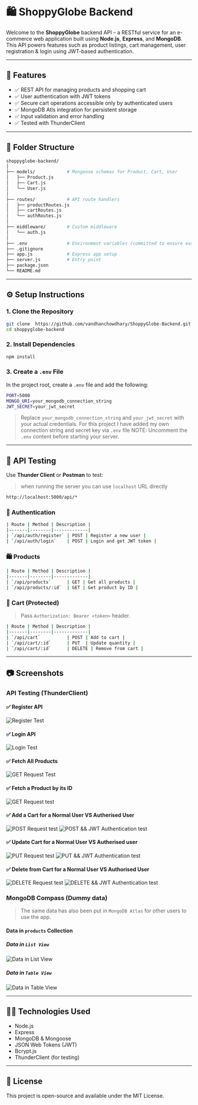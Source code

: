 # 🛍️ ShoppyGlobe Backend

Welcome to the **ShoppyGlobe** backend API – a RESTful service for an e-commerce web application built using **Node.js**, **Express**, and **MongoDB**. This API powers features such as product listings, cart management, user registration & login using JWT-based authentication.

---

## 🚀 Features

- ✅ REST API for managing products and shopping cart
- ✅ User authentication with JWT tokens
- ✅ Secure cart operations accessible only by authenticated users
- ✅ MongoDB Atls integration for persistent storage
- ✅ Input validation and error handling
- ✅ Tested with ThunderClient

---

## 📁 Folder Structure

```bash
shoppyglobe-backend/
│
├── models/            # Mongoose schemas for Product, Cart, User
│   ├── Product.js
│   ├── Cart.js
│   └── User.js
│
├── routes/            # API route handlers
│   ├── productRoutes.js
│   ├── cartRoutes.js
│   └── authRoutes.js
│
├── middleware/        # Custom middleware
│   └── auth.js
│
├── .env               # Environment variables (committed to ensure ease of use)
├── .gitignore
├── app.js             # Express app setup
├── server.js          # Entry point
├── package.json
└── README.md
```

---

## ⚙️ Setup Instructions

### 1. Clone the Repository

```bash
git clone  https://github.com/vandhanchowdhary/ShoppyGlobe-Backend.git
cd shoppyglobe-backend
```

### 2. Install Dependencies

```bash
npm install
```

### 3. Create a `.env` File

In the project root, create a `.env` file and add the following:

```bash
PORT=5000
MONGO_URI=your_mongodb_connection_string
JWT_SECRET=your_jwt_secret
```

> Replace `your_mongodb_connection_string` and `your_jwt_secret` with your actual credentials.
> For this project I have added my own connection string and secret key via `.env` file
> NOTE: Uncomment the `.env` content before starting your server.

---

## 🧪 API Testing

Use **Thunder Client** or **Postman** to test:

>when running the server you can use `localhost` URL directly

```bash
http://localhost:5000/api/*
```

### 🧾 Authentication

```bash
| Route | Method | Description |
|-------|--------|-------------|
| `/api/auth/register` | POST | Register a new user |
| `/api/auth/login`    | POST | Login and get JWT token |
```

### 🛍️ Products

```bash
| Route | Method | Description |
|-------|--------|-------------|
| `/api/products`      | GET | Get all products |
| `/api/products/:id`  | GET | Get product by ID |
```

### 🛒 Cart (Protected)

> Pass `Authorization: Bearer <token>` header.

```bash
| Route | Method | Description |
|-------|--------|-------------|
| `/api/cart`          | POST | Add to cart |
| `/api/cart/:id`      | PUT  | Update quantity |
| `/api/cart/:id`      | DELETE | Remove from cart |
```

---

## 📷 Screenshots

### API Testing (ThunderClient)

#### ✅ Register API

![Register Test](./screenshots/user_resgistration.png)

#### ✅ Login API

![Login Test](./screenshots/user_login.png)

#### ✅ Fetch All Products

![GET Request Test](./screenshots/get_all_products.png)

#### ✅ Fetch a Product by its ID

![GET Request test](./screenshots/get_product_by_ID.png)

#### ✅ Add a Cart for a Normal User VS Autherised User

![POST Request test](./screenshots/add_cart_for_a_user.png)
![POST && JWT Authentication test](./screenshots/add_cart_for_an_autherised_user.png)

#### ✅ Update Cart for a Normal User VS Autherised user

![PUT Request test](./screenshots/update_cart_for_a_user.png)
![PUT && JWT Authentication test](./screenshots/update_cart_for_an_autherised_user.png)

#### ✅ Delete from Cart for a Normal User VS Authorised User

![DELETE Request test](./screenshots/delete_cart_for_a_user.png)
![DELETE && JWT Authentication test](./screenshots/delete_cart_for_an_autherised_user.png)

### MongoDB Compass (Dummy data)

>The same data has also been put in `MongoDB Atlas` for other users to use the app.

#### Data in `products` Collection

##### Data in `List View`

![Data in **List View**](./screenshots/mongoDB_compass_data_1.png)

##### Data in `Table View`

![Data in `Table View`](./screenshots/mongoDB_compass_data_2.png)

---

## 👨‍💻 Technologies Used

- Node.js
- Express
- MongoDB & Mongoose
- JSON Web Tokens (JWT)
- Bcrypt.js
- ThunderClient (for testing)

---

## 📄 License

This project is open-source and available under the MIT License.
